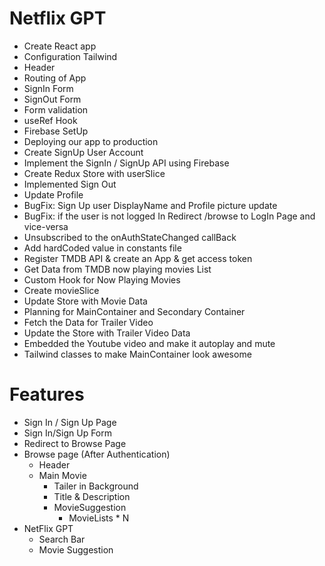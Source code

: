 # Netflix GPT

- Create React app
- Configuration Tailwind
- Header
- Routing of App
- SignIn Form
- SignOut Form
- Form validation
- useRef Hook
- Firebase SetUp
- Deploying our app to production
- Create SignUp User Account
- Implement the SignIn / SignUp API using Firebase
- Create Redux Store with userSlice
- Implemented Sign Out
- Update Profile
- BugFix: Sign Up user DisplayName and Profile picture update
- BugFix: if the user is not logged In Redirect /browse to LogIn Page and vice-versa
- Unsubscribed to the onAuthStateChanged callBack
- Add hardCoded value in constants file
- Register TMDB API & create an App & get access token
- Get Data from TMDB now playing movies List
- Custom Hook for Now Playing Movies
- Create movieSlice
- Update Store with Movie Data
- Planning for MainContainer and Secondary Container
- Fetch the Data for Trailer Video
- Update the Store with Trailer Video Data
- Embedded the Youtube video and make it autoplay and mute
- Tailwind classes to make MainContainer look awesome

# Features

- Sign In / Sign Up Page
- Sign In/Sign Up Form
- Redirect to Browse Page
- Browse page (After Authentication)
  - Header
  - Main Movie
    - Tailer in Background
    - Title & Description
    - MovieSuggestion
      - MovieLists \* N
- NetFlix GPT
  - Search Bar
  - Movie Suggestion
